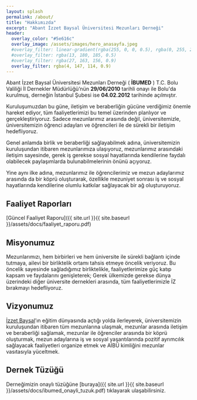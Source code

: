 ```yaml
---
layout: splash
permalink: /about/
title: "Hakkımızda"
excerpt: "Abant İzzet Baysal Üniversitesi Mezunları Derneği"
header:
  overlay_color: "#5e616c"
  overlay_image: /assets/images/hero_anasayfa.jpeg
  #overlay_filter: linear-gradient(rgba(255, 0, 0, 0.5), rgba(0, 255, 255, 0.5))
  #overlay_filter: rgba(13, 180, 185, 0.5)
  #overlay_filter: rgba(27, 163, 156, 0.9)
  overlay_filter: rgba(4, 147, 114, 0.9)
---
```


Abant İzzet Baysal Üniversitesi Mezunları Derneği ( **İBUMED** ) T.C. Bolu Valiliği İl Dernekler Müdürlüğü’nün **29/06/2010** tarihli onayı ile Bolu'da kurulmuş, derneğin İstanbul Şubesi ise **04.02.2012** tarihinde açılmıştır.

Kuruluşumuzdan bu güne, iletişim ve beraberliğin gücüne verdiğimiz önemle hareket ediyor, tüm faaliyetlerimizi bu temel üzerinden planlıyor ve gerçekleştiriyoruz. Sadece mezunlarımız arasında değil, üniversitemizle, üniversitemizin öğrenci adayları ve öğrencileri ile de sürekli bir iletişim hedefliyoruz.

Genel anlamda birlik ve beraberliği sağlayabilmek adına, üniversitemizin kuruluşundan itibaren mezunlarımıza ulaşıyoruz, mezunlarımız arasındaki iletişim sayesinde, gerek iş gerekse sosyal hayatlarında kendilerine faydalı olabilecek paylaşımlarda bulunabilmelerinin önünü açıyoruz.

Yine aynı ilke adına, mezunlarımız ile öğrencilerimiz ve mezun adaylarımız arasında da bir köprü oluşturarak, özellikle mezuniyet sonrası iş ve sosyal hayatlarında kendilerine olumlu katkılar sağlayacak bir ağ oluşturuyoruz.

## Faaliyet Raporları
[Güncel Faaliyet Raporu]({{ site.url }}{{ site.baseurl }}/assets/docs/faaliyet_raporu.pdf)

## Misyonumuz
Mezunlarımızı, hem birbirleri ve hem üniversite ile sürekli bağlantı içinde tutmaya, ailevi bir birliktelik ortamı tahsis etmeye öncelik veriyoruz. Bu öncelik sayesinde sağladığımız birliktelikle, faaliyetlerimize güç katıp kapsam ve faydalarını genişleterek; Gerek ülkemizde gerekse dünya üzerindeki diğer üniversite dernekleri arasında, tüm faaliyetlerimizle İZ bırakmayı hedefliyoruz.

## Vizyonumuz
[İzzet Baysal](https://tr.wikipedia.org/wiki/%C4%B0zzet_Baysal)’ın eğitim dünyasında açtığı yolda ilerleyerek, üniversitemizin kuruluşundan itibaren tüm mezunlarına ulaşmak, mezunlar arasında iletişim ve beraberliği sağlamak, mezunlar ile öğrenciler arasında bir köprü oluşturmak, mezun adaylarına iş ve sosyal yaşantılarında pozitif ayrımcılık sağlayacak faaliyetleri organize etmek ve AİBÜ kimliğini mezunlar vasıtasıyla yüceltmek.

## Dernek Tüzüğü
Derneğimizin onaylı tüzüğüne [buraya]({{ site.url }}{{ site.baseurl }}/assets/docs/ibumed_onayli_tuzuk.pdf) tıklayarak ulaşabilirsiniz.
